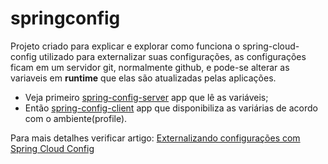 # springconfig 

Projeto criado para explicar e explorar como funciona o spring-cloud-config utilizado para externalizar suas configurações,
as configurações ficam em um servidor git, normalmente github, e pode-se alterar as variaveis em **runtime** que elas são atualizadas pelas
aplicações.

* Veja primeiro [spring-config-server](https://github.com/cezbatistao/springconfig/tree/master/spring-config-server) app que lê as variáveis;
* Então [spring-config-client](https://github.com/cezbatistao/springconfig/tree/master/spring-config-client) app que disponibiliza as variárias de acordo com o ambiente(profile).

Para mais detalhes verificar artigo: [Externalizando configurações com Spring Cloud Config](https://cezbatistao.wordpress.com/2016/05/18/externalizando-configuracoes-com-spring-cloud/)
